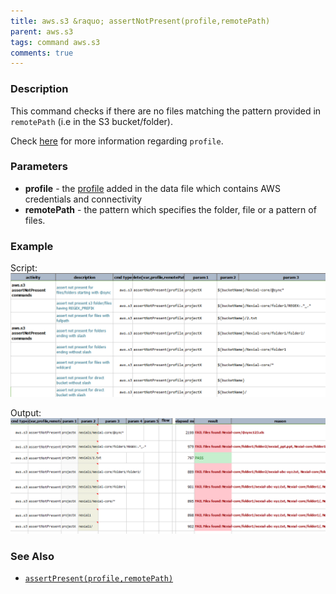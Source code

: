 ```yaml
---
title: aws.s3 &raquo; assertNotPresent(profile,remotePath)
parent: aws.s3
tags: command aws.s3
comments: true
---
```


### Description
This command checks if there are no files matching the pattern provided in `remotePath` (i.e in the S3 bucket/folder).

Check [here](index#s3profile) for more information regarding `profile`.


### Parameters
- **profile** \- the [profile](index#s3profile) added in the data file which contains AWS credentials and connectivity
- **remotePath** \- the pattern which specifies the folder, file or a pattern of files.


### Example
Script:<br/>
![](image/assertNotPresent_01.png)

Output:<br/>
![](image/assertNotPresent_02.png)


### See Also
- [`assertPresent(profile,remotePath)`](assertPresent(profile,remotePath))
